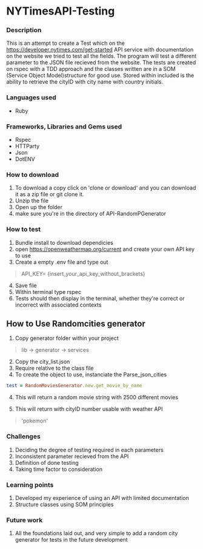 # NYTimesAPI-Testing
### Description

This is an attempt to create a Test which on the https://developer.nytimes.com/get-started API service with documentation on the website we tried to test all the fields. The program will test a different parameter to the JSON file recieved from the website. The tests are created on rspec with a TDD approach and the classes written are in a SOM (Service Object Model)structure for good use. Stored within included is the ability to retrieve the cityID with city name with country initials. 
### Languages used
* Ruby 

### Frameworks, Libraries and Gems used
* Rspec
* HTTParty
* Json
* DotENV

### How to download
1. To download a copy click on 'clone or download' and you can download it as a zip file or git clone it.
2. Unzip the file
3. Open up the folder
4. make sure you're in the directory of API-RandomPGenerator

### How to test
1. Bundle install to download dependicies
2. open https://openweathermap.org/current and create your own API key to use
3. Create a empty .env file and type out
> API_KEY= {insert_your_api_key_without_brackets}
4. Save file 
2. Within terminal type rspec 
3. Tests should then display in the terminal, whether they're correct or incorrect with associated contexts

## How to Use Randomcities generator
1. Copy generator folder within your project
> lib -> generator -> services
2. Copy the city_list.json
3. Require relative to the class file 
3. To create the object to use, instanciate the Parse_json_cities
```ruby
test = RandomMoviesGenerator.new.get_movie_by_name
```
4. This will return a random movie string with 2500 different movies

6. This will return with cityID number usable with weather API
>'pokemon'

### Challenges 
1. Deciding the degree of testing required in each parameters
2. Inconsistent parameter recieved from the API
3. Definition of done testing
4. Taking time factor to consideration


### Learning points
1. Developed my experience of using an API with limited documentation
2. Structure classes using SOM principles


### Future work
1. All the foundations laid out, and very simple to add a random city generator for tests in the future development